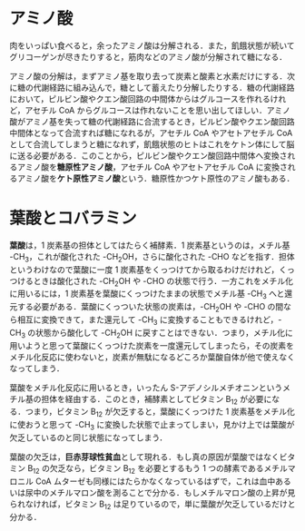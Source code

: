 # アミノ酸
肉をいっぱい食べると，余ったアミノ酸は分解される．また，飢餓状態が続いてグリコーゲンが尽きたりすると，筋肉などのアミノ酸が分解されて糖になる．

アミノ酸の分解は，まずアミノ基を取り去って炭素と酸素と水素だけにする．次に糖の代謝経路に組み込んで，糖として蓄えたり分解したりする．糖の代謝経路において，ピルビン酸やクエン酸回路の中間体からはグルコースを作れるけれど，アセチル CoA からグルコースは作れないことを思い出してほしい．アミノ酸がアミノ基を失って糖の代謝経路に合流するとき，ピルビン酸やクエン酸回路中間体となって合流すれば糖になれるが，アセチル CoA やアセトアセチル CoA として合流してしまうと糖になれず，飢餓状態のヒトはこれをケトン体にして脳に送る必要がある．このことから，ピルビン酸やクエン酸回路中間体へ変換されるアミノ酸を**糖原性アミノ酸**，アセチル CoA やアセトアセチル CoA に変換されるアミノ酸を**ケト原性アミノ酸**という．糖原性かつケト原性のアミノ酸もある．

# 葉酸とコバラミン
**葉酸**は，1 炭素基の担体としてはたらく補酵素．1 炭素基というのは，メチル基 -CH<sub>3</sub>，これが酸化された -CH<sub>2</sub>OH，さらに酸化された -CHO などを指す．担体というわけなので葉酸に一度 1 炭素基をくっつけてから取るわけだけれど，くっつけるときは酸化された -CH<sub>2</sub>OH や -CHO の状態で行う．一方これをメチル化に用いるには，1 炭素基を葉酸にくっつけたままの状態でメチル基 -CH<sub>3</sub> へと還元する必要がある．葉酸にくっついた状態の炭素は，-CH<sub>2</sub>OH や -CHO の間なら相互に変換できて，また還元して -CH<sub>3</sub> に変換することもできるけれど，-CH<sub>3</sub> の状態から酸化して -CH<sub>2</sub>OH に戻すことはできない．つまり，メチル化に用いようと思って葉酸にくっつけた炭素を一度還元してしまったら，その炭素をメチル化反応に使わないと，炭素が無駄になるどころか葉酸自体が他で使えなくなってしまう．

葉酸をメチル化反応に用いるとき，いったん S-アデノシルメチオニンというメチル基の担体を経由する．このとき，補酵素としてビタミン B<sub>12</sub> が必要になる．つまり，ビタミン B<sub>12</sub> が欠乏すると，葉酸にくっつけた 1 炭素基をメチル化に使おうと思って -CH<sub>3</sub> に変換した状態で止まってしまい，見かけ上では葉酸が欠乏しているのと同じ状態になってしまう．

葉酸の欠乏は，**巨赤芽球性貧血**として現れる．もし真の原因が葉酸ではなくビタミン B<sub>12</sub> の欠乏なら，ビタミン B<sub>12</sub> を必要とするもう 1 つの酵素であるメチルマロニル CoA ムターゼも同様にはたらかなくなっているはずで，これは血中あるいは尿中のメチルマロン酸を測ることで分かる．もしメチルマロン酸の上昇が見られなければ，ビタミン B<sub>12</sub> は足りているので，単に葉酸が欠乏しているだけと分かる．
